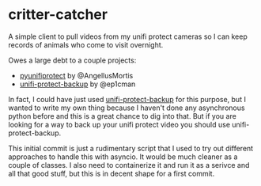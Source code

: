 # critter-catcher

A simple client to pull videos from my unifi protect cameras so I can keep records of animals who come to visit overnight.

Owes a large debt to a couple projects:

* [pyunifiprotect](https://github.com/AngellusMortis/pyunifiprotect) by @AngellusMortis
* [unifi-protect-backup](https://github.com/ep1cman/unifi-protect-backup) by @ep1cman

In fact, I could have just used [unifi-protect-backup](https://github.com/ep1cman/unifi-protect-backup) for this purpose, but I wanted to write my own thing because I haven't done any asynchronous python before and this is a great chance to dig into that. But if you are looking for a way to back up your unifi protect video you should use unifi-protect-backup.

This initial commit is just a rudimentary script that I used to try out different approaches to handle this with asyncio. It would be much cleaner as a couple of classes. I also need to containerize it and run it as a serivce and all that good stuff, but this is in decent shape for a first commit.
